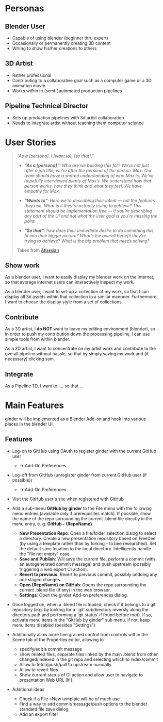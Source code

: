 # Personas

## Blender User

- Capable of using blender (beginner thru expert)
- Occasionally or permanently creating 3D content
- Willing to show his/her creations to others

## 3D Artist

- Rather professional
- Contributing to a collaborative goal such as a computer game or a 3D animation movie. 
- Works within in (semi-)automated production pipelines


## Pipeline Technical Director

- Sets up production pipelines with 3d artist collaboration
- Needs to integrate artist without teaching them computer science

# User Stories

> _“As a [persona], I [want to], [so that].”_
> 
> - _**"As a [persona]"**: Who are we building this for? We’re not just  after a job title, we’re after the persona of the person. Max. Our team should have a shared understanding of who Max is. We’ve  hopefully interviewed plenty of Max’s. We understand how that person works, how they think and what they feel. We have empathy for Max._
> 
> - _**"Wants to"**: Here we’re describing their intent — not the features they use. What is it they’re actually trying to achieve? This statement should be implementation free — if you’re describing any part of the UI and not what the user goal is you're missing the point._
> 
> - _**"So that"**: how does their immediate desire to do something this fit into their bigger picture? What’s the overall benefit they’re trying to achieve? What is the big problem that needs solving?_
>
> Taken from [Atlassian](https://www.atlassian.com/agile/project-management/user-stories)


## Show work

As a blender user, I want to easily display my blender work on the internet, so that average internet users can interactively inspect my work.

As a blender user, I want to set-up a collection of my work, so that I can display all 3d assets within that collection in a similar mannner. Furthermore, I want to choose the display style from a set of collections.


## Contribute

As a 3D artist, I **do NOT** want to leave my editing environment (blender), so in order to push my contribution down the processing pipeline, I can use simple tools from within blender.

As a 3D artist, I want to concentrate on my artist work and contribute to the overall pipeline without hassle, so that by simply saving my work and (if necessary) clicking som.


## Integrate

As a Pipeline TD, I want to ..., so that ...

# Main Features

ginder will be implemented as a Blender Add-on and hook into various places in the blender UI.

## Features

- Log-on to GitHub using OAuth to register ginder with the current GitHub user 
  - -> Add-On Preferences
- Log-off from GitHub (unregister ginder from current GitHub user (if possible)) 
  - -> Add-On Preferences
- Visit the GitHub user's site when registered with GitHub
- Add a sub-menu **GitHub by ginder** to the File menu with the following menu entries (available only if prerequisites match). If possible, show the name of the repo surrounding the current .blend file directly in the menu entry, e. g. **GitHub - {RepoName}**
  - **New Presentation Repo**: Open a file/folder selection dialog to select a directory. Create a new presentation repository based on FreeDee (by using a template rather than by forking - to bee researched). Set the default save location to the local directory. Intelligently handle the "file not empty" case
  - **Save and Publish**: Will save the current file, perform a commit (with an autogenerated commit message) and push upstream (possibly triggering a web export CI action). 
  - **Revert to previous**: Revert to previous commit, possibly undoing any not-staged changes.
  - **Open {RepoName} on GitHub**: Opens the repo surrounding the current .blend file (if any) in the web browser.
  - **Settings**: Open the ginder Add-on preferences dialog.
- Once logged on, when a .blend file is loaded, check if it belongs to a git repository (e.g. by looking for a '.git' subdirectory reversly along the directory path and performing a 'git status' if found before root). If so, activate menu items in the "GitHub by ginder" sub menu. If not, keep menu items disabled (besides "Settings")
- Additionally allow more fine grained control from controls within the Scene tab of the Properties editor,  allowing to 
  - specify/edit a commit message
  - show related files, separate files linked by the main .blend from other changed/indexed in the git repo and selecting which to index/commit
  - Allow to fetch/push/pull to upstream manually.
  - Allow to revert files
  - Show current status of CI action and allow user to navigate to presentation Web URL (if ).

- Additional ideas 
  - Check if a File->New template will be of much use
  - Find a way to add commit/message/push options to the blender standard file save dialog 
  - Add an export filter

